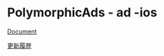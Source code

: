 # PolymorphicAds - ad -ios

[Document](https://github.com/FullSpeedInc-SmartPhoneDepartment/PolymorphicAds-ad-ios/wiki)

[更新履歴](https://github.com/FullSpeedInc-SmartPhoneDepartment/PolymorphicAds-ad-ios/wiki/%E6%9B%B4%E6%96%B0%E5%B1%A5%E6%AD%B4)
